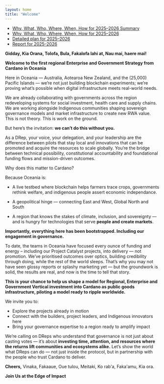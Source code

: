 ```yaml
---
layout: home
title: "Welcome"
---
```


- [Why, What, Who, Where, When, How for 2025–2026 Summary](/cino-2025-2026-5w1h-summary/)
- [Why, What, Who, Where, When, How for 2025–2026](/cino-2025-2026-5w1h/)
- [Detailed plan for 2025–2026](/cino-2025-2026/)
- [Report for 2025–2026](/cino-2025-2026-report/)

**Gidday, Kia Orana, Tolofa, Bula, Fakalofa lahi at, Nau mai, haere mai\!** 

**Welcome to the first regional Enterprise and Government Strategy from Cardano in Oceania**

Here in Oceania — Australia, Aotearoa New Zealand, and the (25,000) Pacific Islands — we’re not just building blockchain experiments; we’re proving what’s possible when digital infrastructure meets real-world needs.

We are already collaborating with governments across the region  redeveloping systems for social investment, health care and supply chains. We are working alongside Indigenous communities shaping sovereign governance models and market infrastructure to create new RWA value. This is not theory. This is work on the ground.

But here’s the invitation: **we can’t do this without you.**

As a DRep, your voice, your delegation, and your leadership are the difference between pilots that stay local and innovations that can be promoted and acquire the resources to scale globally. You’re the bridge between technical possibility, constitutional accountability and foundational funding flows and mission-driven outcomes.

Why does this matter to Cardano?

Because Oceania is:

- A live testbed where blockchain helps farmers trace crops, governments rethink welfare, and indigenous people assert economic independance.
 
- A geopolitical hinge — connecting East and West, Global North and South

- A region that knows the stakes of climate, inclusion, and sovereignty — and is hungry for technologies that serve **people and create markets**.

**Importantly, everything here has been bootstrapped. Including our engagement in governance.**

To date, the teams in Oceania have focused every ounce of funding and energy – including our Project Catalyst projects, into delivery — not promotion. We’ve prioritised outcomes over optics, building credibility through doing, while the rest of the world sleeps. That’s why you may not have seen glossy reports or splashy marketing yet — but the groundwork is solid, the results are real, and now is the time to tell that story.

**This is your chance to help us shape a model for Regional, Enterprise and Government Vertical investment into Cardano as public goods infrastructure, piloting a model ready to ripple worldwide.**

We invite you to:

- Explore the projects already in motion
- Connect with the builders, project leaders, and Indigenous innovators here
- Bring your governance expertise to a region ready to amplify impact

We’re calling on DReps who understand that governance is not just about casting votes — it’s about **investing time, attention, and resources where the returns lift communities and ecosystems alike.** Let’s show the world what DReps can do — not just inside the protocol, but in partnership with the people who trust Cardano to deliver.

**Cheers,** Vinaka, Fakaaue, Oue tulou, Meitaki, Ko rab'a, Faka'amu, Kia ora.  

**Join Us at the Edge of Impact**

